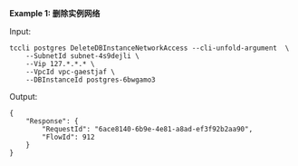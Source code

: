 **Example 1: 删除实例网络**



Input: 

```
tccli postgres DeleteDBInstanceNetworkAccess --cli-unfold-argument  \
    --SubnetId subnet-4s9dejli \
    --Vip 127.*.*.* \
    --VpcId vpc-gaestjaf \
    --DBInstanceId postgres-6bwgamo3
```

Output: 
```
{
    "Response": {
        "RequestId": "6ace8140-6b9e-4e81-a8ad-ef3f92b2aa90",
        "FlowId": 912
    }
}
```


